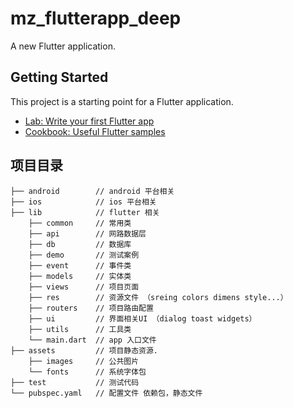 # mz_flutterapp_deep

A new Flutter application.

## Getting Started

This project is a starting point for a Flutter application.

- [Lab: Write your first Flutter app](https://flutter.io/docs/get-started/codelab)
- [Cookbook: Useful Flutter samples](https://flutter.io/docs/cookbook)

## 项目目录
```
├── android        // android 平台相关
├── ios            // ios 平台相关
├── lib            // flutter 相关
    ├── common     // 常用类
    ├── api        // 网路数据层
    ├── db         // 数据库
    ├── demo       // 测试案例
    ├── event      // 事件类
    ├── models     // 实体类
    ├── views      // 项目页面
    ├── res        // 资源文件 （sreing colors dimens style...）
    ├── routers    // 项目路由配置
    ├── ui         // 界面相关UI （dialog toast widgets）
    ├── utils      // 工具类
    └── main.dart  // app 入口文件
├── assets         // 项目静态资源.
    ├── images     // 公共图片
    └── fonts      // 系统字体包
├── test           // 测试代码
└── pubspec.yaml   // 配置文件 依赖包，静态文件
```

